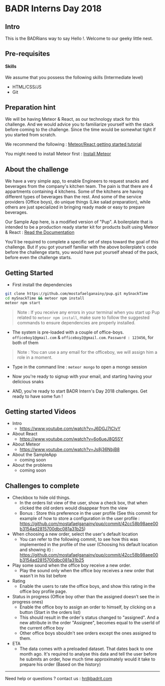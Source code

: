 # BADR Interns Day 2018
## Intro
This is the BADRians way to say Hello !. Welcome to our geeky little nest.

## Pre-requisites 
#### Skills
We assume that you possess the following skills (Intermediate level)
- HTML/CSS/JS 
- Git 

## Preparation hint
We will be having Meteor & React, as our technology stack for this challenge. And we would advice you to familiarize yourself with the stack before coming to the challenge. Since the time would be somewhat tight if you started from scratch. 

We recommend the following : 
[Meteor/React getting started tutorial](https://www.meteor.com/tutorials/react/creating-an-app)

You might need to install Meteor first : [Install Meteor](https://www.meteor.com/install)


## About the challenge
We have a very simple app, to enable Engineers to request snacks and beverages from the company's kitchen team. The pain is that there are 4 appartments containing 4 kitchens. Some of the kitchens are having different types of beverages than the rest. And some of the service providers (Office boys), do unique things (Like salad preparation), while others are just specialized in bringing ready made or easy to prepare beverages. 

Our Sample App here, is a modified version of "Pup". A boilerplate that is intended to be a production ready starter kit for products built using Meteor & React : [Read the Documentation](http://cleverbeagle.com/pup)

You'll be required to complete a specific set of steps toward the goal of this challenge. But if you got yourself familiar with the above boilerplate's code before the challenge starts, you would have put yourself ahead of the pack, before even the challenge starts.

## Getting Started 
- First install the dependencies
```Bash
git clone https://github.com/mostafaelganainy/pup.git mySnackTime
cd mySnackTime && meteor npm install
meteor npm start
```

> Note : If you receive any errors in your terminal when you start up Pup related to `meteor npm install`, make sure to follow the suggested commands to ensure dependencies are properly installed.

- The system is pre-loaded with a couple of office-boys. `officeboy1@gmail.com` & `officeboy2@gmail.com`. `Password : 123456`, for both of them
> Note : You can use a any email for the officeboy, we will assign him a role in a moment.

- Type in the command line : `meteor mongo` to open a mongo session

- Now you're ready to signup with your email, and starting having your delicious snaks

- AND, you're ready to start BADR Intern's Day 2018 challenges. Get ready to have some fun !

## Getting started Videos 

- Intro
  - https://www.youtube.com/watch?v=J6DGJ7ICIvY
- About React
  - https://www.youtube.com/watch?v=6o6ueJ8Q5SY
- About Meteor
  - https://www.youtube.com/watch?v=Js8j36NbjB8
- About the SampleApp
  - coming soon
- About the problems
  - coming soon



## Challenges to complete

- Checkbox to hide old things.
  - In the orders list view of the user, show a check box, that when clicked the old orders would disappear from the view
  - Bonus : Store this preference in the user profile (See this commit for example of how to store a configuration in the user profile : https://github.com/mostafaelganainy/pup/commit/42cc58b98aee00b3154ad2815700dbc081a31b25)
- When choosing a new order, select the user's default location
  - You can refer to the following commit, to see how this was implemented in the profile of the user (Choosing his default location and showing it) : https://github.com/mostafaelganainy/pup/commit/42cc58b98aee00b3154ad2815700dbc081a31b25
- Play some sound when the office boy receive a new order.
  - Play the sound only when the office boy receives a new order that wasn't in his list before
- Rating
  - Enable the users to rate the office boys, and show this rating in the office boy profile page.
- Status in progress (Office boy other than the assigned doesn’t see the in progress ones)
  - Enable the office boy to assign an order to himself, by clicking on a button (Start in the orders list)
  - This should result in the order's status changed to "assigned". And a new attribute in the order "Assignee", becomes equal to the userId of the current office boy
  - Other office boys sbouldn't see orders except the ones assigned to them.
- ETA
  - The data comes with a preloaded dataset. That dates back to one month ago. It's required to analyse this data and tell the user before he submits an order, how much time approximately would it take to prepare his order (Based on the history)



---

Need help or questions ? contact us : hr@badrit.com
